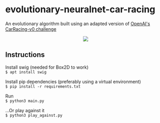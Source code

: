 # evolutionary-neuralnet-car-racing

An evolutionary algorithm built using an adapted version of [OpenAI's CarRacing-v0 challenge](https://gym.openai.com/envs/CarRacing-v0/)
<p align="center">
  <a href="https://raw.githubusercontent.com/lucasgdm/evolutionary-neuralnet-car-racing/master/demo.mp4">
    <img src="https://raw.githubusercontent.com/lucasgdm/evolutionary-neuralnet-car-racing/master/demo.gif" />
  </a>
</p>


## Instructions
Install swig (needed for Box2D to work)  
`$ apt install swig`

Install pip dependencies (preferably using a virtual environment)  
`$ pip install -r requirements.txt`

Run  
`$ python3 main.py`

...Or play against it  
`$ python3 play_against.py`
